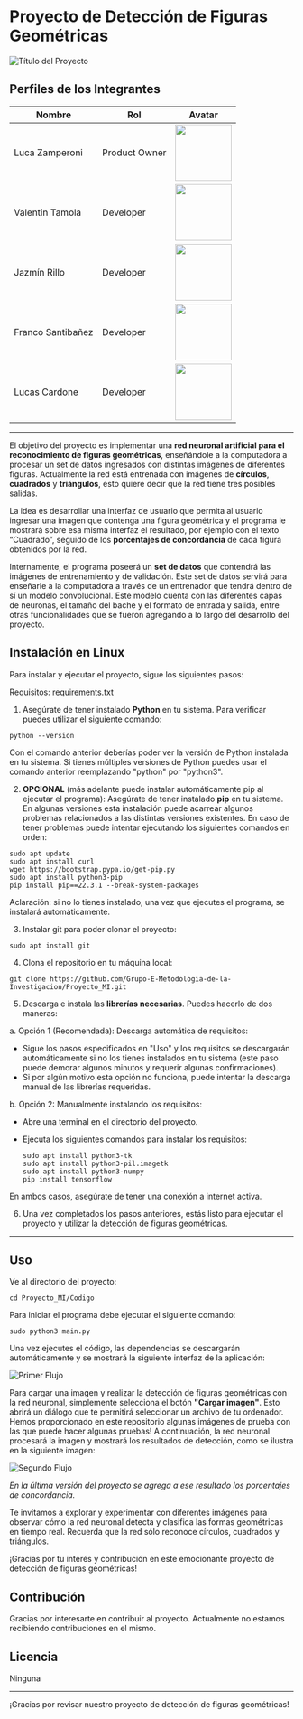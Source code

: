 # Proyecto de Detección de Figuras Geométricas

![Título del Proyecto](https://cdn.discordapp.com/attachments/1081778303406448753/1109979459093794846/image.png)

## Perfiles de los Integrantes

| Nombre            | Rol                | Avatar                                  |
|-------------------|--------------------|-----------------------------------------|
| Luca Zamperoni    | Product Owner      | <img src="https://avatars.githubusercontent.com/u/129890529?v=4" width="100px" height="100px">  |
| Valentin Tamola   | Developer          | <img src="https://avatars.githubusercontent.com/u/129886045?v=4" width="100px">  |
| Jazmín Rillo      | Developer          | <img src="https://avatars.githubusercontent.com/u/129994394?s=70&v=4" width="100px">  |
| Franco Santibañez | Developer          | <img src="https://avatars.githubusercontent.com/u/129998263?s=70&v=4" width="100px">  |
| Lucas Cardone     | Developer          | <img src="https://avatars.githubusercontent.com/u/129989551?v=4" width="100px">  |

---

El objetivo del proyecto es implementar una **red neuronal artificial para el reconocimiento de figuras geométricas**, enseñándole a la computadora a procesar un set de datos ingresados con distintas imágenes de diferentes figuras. Actualmente la red está entrenada con imágenes de **círculos**, **cuadrados** y **triángulos**, esto quiere decir que la red tiene tres posibles salidas.

La idea es desarrollar una interfaz de usuario que permita al usuario ingresar una imagen que contenga una figura geométrica y el programa le mostrará sobre esa misma interfaz el resultado, por ejemplo con el texto “Cuadrado”, seguido de los **porcentajes de concordancia** de cada figura obtenidos por la red.

Internamente, el programa poseerá un **set de datos** que contendrá las imágenes de entrenamiento y de validación. Este set de datos servirá para enseñarle a la computadora a través de un entrenador que tendrá dentro de sí un modelo convolucional. Este modelo cuenta con las diferentes capas de neuronas, el tamaño del bache y el formato de entrada y salida, entre otras funcionalidades que se fueron agregando a lo largo del desarrollo del proyecto.


## Instalación en Linux
Para instalar y ejecutar el proyecto, sigue los siguientes pasos:

Requisitos: [requirements.txt](https://github.com/Grupo-E-Metodologia-de-la-Investigacion/Proyecto_MI/blob/main/Codigo/requirements.txt)

1. Asegúrate de tener instalado **Python** en tu sistema. Para verificar puedes utilizar el siguiente comando:
```
python --version
```
Con el comando anterior deberías poder ver la versión de Python instalada en tu sistema. Si tienes múltiples versiones de Python puedes usar el comando anterior reemplazando "python" por "python3".

2. **OPCIONAL** (más adelante puede instalar automáticamente pip al ejecutar el programa): Asegúrate de tener instalado **pip** en tu sistema. En algunas versiones esta instalación puede acarrear algunos problemas relacionados a las distintas versiones existentes. En caso de tener problemas puede intentar ejecutando los siguientes comandos en orden:
```
sudo apt update
sudo apt install curl
wget https://bootstrap.pypa.io/get-pip.py
sudo apt install python3-pip
pip install pip==22.3.1 --break-system-packages
```
Aclaración: si no lo tienes instalado, una vez que ejecutes el programa, se instalará automáticamente.

3. Instalar git para poder clonar el proyecto:
```
sudo apt install git
```
4. Clona el repositorio en tu máquina local:
```
git clone https://github.com/Grupo-E-Metodologia-de-la-Investigacion/Proyecto_MI.git
```
5. Descarga e instala las **librerías necesarias**. Puedes hacerlo de dos maneras:

a. Opción 1 (Recomendada): Descarga automática de requisitos:

   - Sigue los pasos especificados en "Uso" y los requisitos se descargarán automáticamente si no los tienes instalados en tu sistema (este paso puede demorar algunos minutos y requerir algunas confirmaciones).
   - Si por algún motivo esta opción no funciona, puede intentar la descarga manual de las librerías requeridas.
   
b. Opción 2: Manualmente instalando los requisitos:

   - Abre una terminal en el directorio del proyecto.
   - Ejecuta los siguientes comandos para instalar los requisitos:
 
     ```
     sudo apt install python3-tk
     sudo apt install python3-pil.imagetk
     sudo apt install python3-numpy
     pip install tensorflow
     ```

En ambos casos, asegúrate de tener una conexión a internet activa.

6. Una vez completados los pasos anteriores, estás listo para ejecutar el proyecto y utilizar la detección de figuras geométricas.

---

## Uso
Ve al directorio del proyecto:
```
cd Proyecto_MI/Codigo
```
Para iniciar el programa debe ejecutar el siguiente comando:
```
sudo python3 main.py
```
Una vez ejecutes el código, las dependencias se descargarán automáticamente y se mostrará la siguiente interfaz de la aplicación:

![Primer Flujo](https://cdn.discordapp.com/attachments/1081778303406448753/1109972318224130138/image.png)

Para cargar una imagen y realizar la detección de figuras geométricas con la red neuronal, simplemente selecciona el botón **"Cargar imagen"**. Esto abrirá un diálogo que te permitirá seleccionar un archivo de tu ordenador. Hemos proporcionado en este repositorio algunas imágenes de prueba con las que puede hacer algunas pruebas! A continuación, la red neuronal procesará la imagen y mostrará los resultados de detección, como se ilustra en la siguiente imagen:

![Segundo Flujo](https://cdn.discordapp.com/attachments/1081778303406448753/1109971690080968855/image.png)

_En la última versión del proyecto se agrega a ese resultado los porcentajes de concordancia._

Te invitamos a explorar y experimentar con diferentes imágenes para observar cómo la red neuronal detecta y clasifica las formas geométricas en tiempo real. Recuerda que la red sólo reconoce círculos, cuadrados y triángulos.

¡Gracias por tu interés y contribución en este emocionante proyecto de detección de figuras geométricas!

## Contribución

Gracias por interesarte en contribuir al proyecto. Actualmente no estamos recibiendo contribuciones en el mismo.

## Licencia

Ninguna

---

¡Gracias por revisar nuestro proyecto de detección de figuras geométricas!
